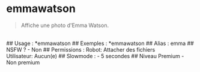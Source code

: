# emmawatson

> Affiche une photo d'Emma Watson.

<br>
## Usage :
*emmawatson
## Exemples :
*emmawatson
## Alias :
emma
## NSFW ?
- Non
## Permissions :
Robot: Attacher des fichiers
<br>
Utilisateur: Aucun(e)
## Slowmode :
- 5 secondes
## Niveau Premium
- Non premium